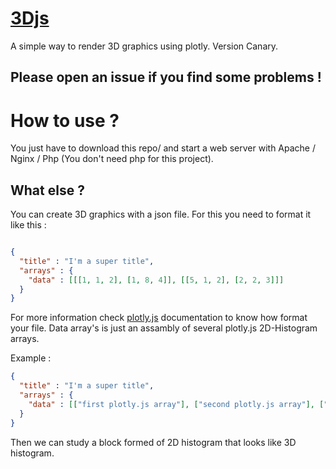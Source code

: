 # [3Djs](https://eg-julien.github.io/3Djs/)
A simple way to render 3D graphics using plotly. Version Canary.



## Please open an issue if you find some problems !

# How to use ?

You just have to download this repo/ and start a web server with Apache / Nginx / Php (You don't need php for this project).

## What else ?

You can create 3D graphics with a json file. For this you need to format it like this :
```json

{
  "title" : "I'm a super title",
  "arrays" : {
    "data" : [[[1, 1, 2], [1, 8, 4]], [[5, 1, 2], [2, 2, 3]]]
  }
}

```

For more information check [plotly.js](https://plot.ly/javascript/2D-Histogram/) documentation to know how format your file. Data array's is just an assambly of several plotly.js 2D-Histogram arrays.

Example :

```json
{
  "title" : "I'm a super title",
  "arrays" : {
    "data" : [["first plotly.js array"], ["second plotly.js array"], ["third"], ["..."]]
  }
}
```

Then we can study a block formed of 2D histogram that looks like 3D histogram.

